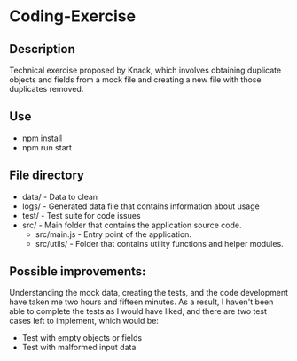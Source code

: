 # Coding-Exercise

## Description

Technical exercise proposed by Knack, which involves obtaining duplicate objects and fields
from a mock file and creating a new file with those duplicates removed.

## Use

- npm install
- npm run start

## File directory

- data/ - Data to clean
- logs/ - Generated data file that contains information about usage
- test/ - Test suite for code issues
- src/ - Main folder that contains the application source code.
  - src/main.js - Entry point of the application.
  - src/utils/ - Folder that contains utility functions and helper modules.

## Possible improvements:

Understanding the mock data, creating the tests, and the code development have taken me two hours and fifteen minutes.
As a result, I haven't been able to complete the tests as I would have liked, and there are two test cases left to implement,
which would be:

- Test with empty objects or fields
- Test with malformed input data
